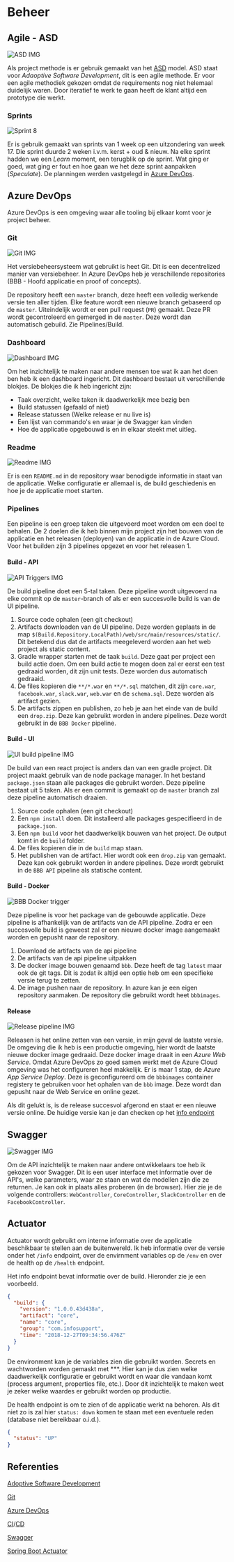 # Beheer

## Agile - ASD

![ASD IMG](./img/asd.gif)

Als project methode is er gebruik gemaakt van het [ASD](https://nl.wikipedia.org/wiki/Adaptive_Software_Development) model. ASD staat voor _Adaoptive Software Development_, dit is een agile methode. Er voor een agile methodiek gekozen omdat de requirements nog niet helemaal duidelijk waren. Door iteratief te werk te gaan heeft de klant altijd een prototype die werkt.

### Sprints

![Sprint 8](./img/sprint-8.png)

Er is gebruik gemaakt van sprints van 1 week op een uitzondering van week 17. Die sprint duurde 2 weken i.v.m. kerst + oud & nieuw. Na elke sprint hadden we een _Learn_ moment, een terugblik op de sprint. Wat ging er goed, wat ging er fout en hoe gaan we het deze sprint aanpakken (_Speculate_). De planningen werden vastgelegd in [Azure DevOps](#Azure-DevOps).

## Azure DevOps

Azure DevOps is een omgeving waar alle tooling bij elkaar komt voor je project beheer.

### Git

![Git IMG](./img/git.png)

Het versiebeheersysteem wat gebruikt is heet Git. Dit is een decentrelized manier van versiebeheer. In Azure DevOps heb je verschillende repositories (BBB - Hoofd applicatie en proof of concepts).

De repository heeft een `master` branch, deze heeft een volledig werkende versie ten aller tijden. Elke feature wordt een nieuwe branch gebaseerd op de `master`. Uiteindelijk wordt er een pull request (`PR`) gemaakt. Deze PR wordt gecontroleerd en gemerged in de `master`. Deze wordt dan automatisch gebuild. Zie Pipelines/Build.

### Dashboard

![Dashboard IMG](./img/dashboard.png)

Om het inzichtelijk te maken naar andere mensen toe wat ik aan het doen ben heb ik een dashboard ingericht. Dit dashboard bestaat uit verschillende blokjes. De blokjes die ik heb ingericht zijn:

- Taak overzicht, welke taken ik daadwerkelijk mee bezig ben
- Build statussen (gefaald of niet)
- Release statussen (Welke release er nu live is)
- Een lijst van commando's en waar je de Swagger kan vinden
- Hoe de applicatie opgebouwd is en in elkaar steekt met uitleg.

### Readme

![Readme IMG](./img/readme.png)

Er is een `README.md` in de repository waar benodigde informatie in staat van de applicatie. Welke configuratie er allemaal is, de build geschiedenis en hoe je de applicatie moet starten.

### Pipelines

Een pipeline is een groep taken die uitgevoerd moet worden om een doel te behalen. De 2 doelen die ik heb binnen mijn project zijn het bouwen van de applicatie en het releasen (deployen) van de applicatie in de Azure Cloud. Voor het builden zijn 3 pipelines opgezet en voor het releasen 1.

#### Build - API

![API Triggers IMG](./img/pipeline/bbb-api-triggers.png)

De build pipeline doet een 5-tal taken. Deze pipeline wordt uitgevoerd na elke commit op de `master`-branch of als er een succesvolle build is van de UI pipeline.

1. Source code ophalen (een git checkout)
2. Artifacts downloaden van de UI pipeline. Deze worden geplaats in de map `$(Build.Repository.LocalPath)/web/src/main/resources/static/`. Dit betekend dus dat de artifacts meegeleverd worden aan het web project als static content.
3. Gradle wrapper starten met de taak `build`. Deze gaat per project een build actie doen. Om een build actie te mogen doen zal er eerst een test gedraaid worden, dit zijn unit tests. Deze worden dus automatisch gedraaid.
4. De files kopieren die `**/*.war` en `**/*.sql` matchen, dit zijn `core.war`, `facebook.war`, `slack.war`, `web.war` en de `schema.sql`. Deze worden als artifact gezien.
5. De artifacts zippen en publishen, zo heb je aan het einde van de build een `drop.zip`. Deze kan gebruikt worden in andere pipelines. Deze wordt gebruikt in de `BBB Docker` pipeline.

#### Build - UI

![UI build pipeline IMG](./img/pipeline/bbb-ui.png)

De build van een react project is anders dan van een gradle project. Dit project maakt gebruik van de node package manager. In het bestand `package.json` staan alle packages die gebruikt worden. Deze pipeline bestaat uit 5 taken. Als er een commit is gemaakt op de `master` branch zal deze pipeline automatisch draaien.

1. Source code ophalen (een git checkout)
2. Een `npm install` doen. Dit installeerd alle packages gespecifieerd in de `package.json`.
3. Een `npm build` voor het daadwerkelijk bouwen van het project. De output komt in de `build` folder.
4. De files kopieren die in de `build` map staan.
5. Het publishen van de artifact. Hier wordt ook een `drop.zip` van gemaakt. Deze kan ook gebruikt worden in andere pipelines. Deze wordt gebruikt in de `BBB API` pipeline als statische content.

#### Build - Docker

![BBB Docker trigger](./img/pipeline/bbb-docker.png)

Deze pipeline is voor het package van de gebouwde applicatie. Deze pipeline is afhankelijk van de artifacts van de API pipeline. Zodra er een succesvolle build is geweest zal er een nieuwe docker image aangemaakt worden en gepusht naar de repository.

1. Download de artifacts van de api pipeline
2. De artifacts van de api pipeline uitpakken
3. De docker image bouwen genaamd `bbb`. Deze heeft de tag `latest` maar ook de git tags. Dit is zodat ik altijd een optie heb om een specifieke versie terug te zetten.
4. De image pushen naar de repository. In azure kan je een eigen repository aanmaken. De repository die gebruikt wordt heet `bbbimages`.

#### Release

![Release pipeline IMG](./img/pipeline/release.png)

Releasen is het online zetten van een versie, in mijn geval de laatste versie. De omgeving die ik heb is een productie omgeving, hier wordt de laatste nieuwe docker image gedraaid. Deze docker image draait in een _Azure Web Service_. Omdat Azure DevOps zo goed samen werkt met de Azure Cloud omgeving was het configureren heel makkelijk. Er is maar 1 stap, de _Azure App Service Deploy_. Deze is geconfigureerd om de `bbbimages` container registery te gebruiken voor het ophalen van de `bbb` image. Deze wordt dan gepusht naar de Web Service en online gezet.

Als dit gelukt is, is de release succesvol afgerond en staat er een nieuwe versie online. De huidige versie kan je dan checken op het [info endpoint](http://bbb-apiv2.azurewebsites.net/core/actuator/info)

## Swagger

![Swagger IMG](./img/swagger.png)

Om de API inzichtelijk te maken naar andere ontwikkelaars toe heb ik gekozen voor Swagger. Dit is een user interface met informatie over de API's, welke parameters, waar ze staan en wat de modellen zijn die ze returnen. Je kan ook in plaats alles proberen (in de browser). Hier zie je de volgende controllers: `WebController`, `CoreController`, `SlackController` en de `FacebookController`.

## Actuator

Actuator wordt gebruikt om interne informatie over de applicatie beschikbaar te stellen aan de buitenwereld. Ik heb informatie over de versie onder het `/info` endpoint, over de envirnment variables op de `/env` en over de health op de `/health` endpoint.

Het info endpoint bevat informatie over de build. Hieronder zie je een voorbeeld.

```json
{
  "build": {
    "version": "1.0.0.43d438a",
    "artifact": "core",
    "name": "core",
    "group": "com.infosupport",
    "time": "2018-12-27T09:34:56.476Z"
  }
}
```

De environment kan je de variables zien die gebruikt worden. Secrets en wachtworden worden gemaskt met \*\*\*. Hier kan je dus zien welke daadwerkelijk configuratie er gebruikt wordt en waar die vandaan komt (process argument, properties file, etc.). Door dit inzichtelijk te maken weet je zeker welke waardes er gebruikt worden op productie.

De health endpoint is om te zien of de applicatie werkt na behoren. Als dit niet zo is zal hier `status: down` komen te staan met een eventuele reden (database niet bereikbaar o.i.d.).

```json
{
  "status": "UP"
}
```

## Referenties

[Adoptive Software Development](http://www.exa.unicen.edu.ar/catedras/agilem/cap23asd.pdf)

[Git](https://git-scm.com)

[Azure DevOps](https://azure.microsoft.com/en-us/services/devops/)

[CI](https://en.wikipedia.org/wiki/Continuous_integration)/[CD](https://en.wikipedia.org/wiki/Continuous_delivery)

[Swagger](https://swagger.io)

[Spring Boot Actuator](https://docs.spring.io/spring-boot/docs/current/reference/html/production-ready-endpoints.html)
